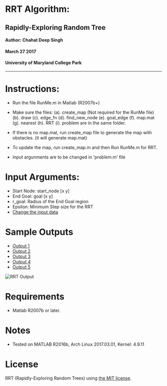 # RRT Algorithm: 
## Rapidly-Exploring Random Tree

#### Author: Chahat Deep Singh
#### March 27 2017
#### University of Maryland College Park
 -----------------------------------
 
Instructions:
============
 - Run the file RunMe.m in Matlab (R2007b+)
 - Make sure the files:
 	(a). create_map (Not required for the RunMe file)
 	(b). draw
 	(c). edge_fn
 	(d). find_new_node
 	(e). goal_edge
 	(f). map.mat
 	(g). nearest
 	(h). RRT 
  (i). problem
 	are in the same folder.
 	
 - If there is no map.mat, run create_map file to generate
 	the map with obstacles. (it will generate map.mat)
 - To update the map, run create_map.m and then Run RunMe.m for RRT.
 - Input argunments are to be changed in 'problem.m' file

Input Arguments:
================
- Start Node: start_node [x y]
- End Goal: goal [x y]
- r_goal: Radius of the End Goal region
- Epsilon: Minimum Step size for the RRT
- [Change the input data](problem.m)


Sample Outputs
=======
- [Output 1](Output/p1.png)
- [Output 2](Output/p2.png)
- [Output 3](Output/p3.png)
- [Output 4](Output/p4.png)
- [Output 5](Output/p5.png)

![RRT Output](https://raw.githubusercontent.com/chahatdeep/rrt/master/Output/p5.png)


Requirements
============
- Matlab R2007b or later.

Notes
=======
- Tested on MATLAB R2016b, Arch Linux 2017.03.01, Kernel: 4.9.11

License
============
RRT (Rapidly-Exploring Random Trees) using [the MIT license](LICENSE).
